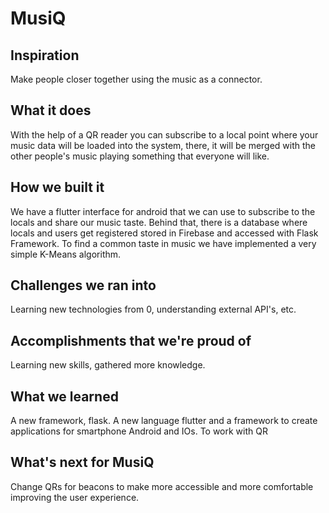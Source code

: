 # MusiQ

## Inspiration
Make people closer together using the music as a connector.

## What it does
With the help of a QR reader you can subscribe to a local point where your music data will be loaded into the system, there, it will be merged with the other people's music playing something that everyone will like.

## How we built it
We have a flutter interface for android that we can use to subscribe to the locals and share our music taste. Behind that, there is a database where locals and users get registered stored in Firebase and accessed with Flask Framework. To find a common taste in music we have implemented a very simple K-Means algorithm. 

## Challenges we ran into
Learning new technologies from 0, understanding external API's, etc.

## Accomplishments that we're proud of
Learning new skills, gathered more knowledge.

## What we learned
A new framework, flask.
A new language flutter and a framework to create applications for smartphone Android and IOs.
To work with QR

## What's next for MusiQ
Change QRs for beacons to make more accessible and more comfortable improving the user experience.
